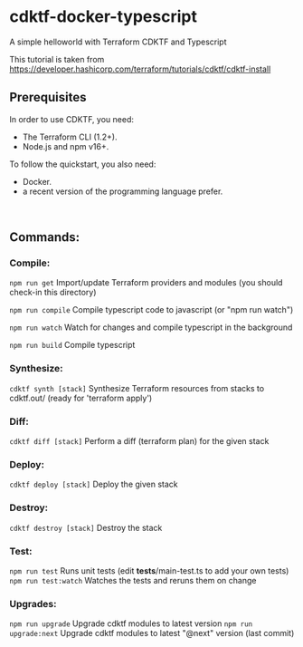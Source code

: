 # cdktf-docker-typescript
A simple helloworld with Terraform CDKTF and Typescript

This tutorial is taken from https://developer.hashicorp.com/terraform/tutorials/cdktf/cdktf-install

## Prerequisites
In order to use CDKTF, you need:

- The Terraform CLI (1.2+).
- Node.js and npm v16+.

To follow the quickstart, you also need:
- Docker.
- a recent version of the programming language prefer.
<br />

## Commands:

### Compile:
```npm run get``` Import/update Terraform providers and modules (you should check-in this directory)

```npm run compile``` Compile typescript code to javascript (or "npm run watch")

```npm run watch``` Watch for changes and compile typescript in the background

```npm run build``` Compile typescript

### Synthesize:
```cdktf synth [stack]```   Synthesize Terraform resources from stacks to cdktf.out/ (ready for 'terraform apply')

### Diff:
```cdktf diff [stack]```    Perform a diff (terraform plan) for the given stack

### Deploy:
```cdktf deploy [stack]```  Deploy the given stack

### Destroy:
```cdktf destroy [stack]``` Destroy the stack

### Test:
```npm run test```        Runs unit tests (edit __tests__/main-test.ts to add your own tests)
```npm run test:watch```  Watches the tests and reruns them on change

### Upgrades:
```npm run upgrade```        Upgrade cdktf modules to latest version
```npm run upgrade:next```   Upgrade cdktf modules to latest "@next" version (last commit)
